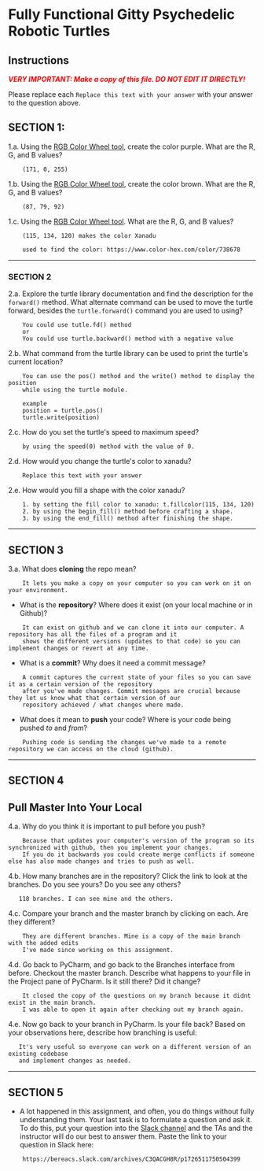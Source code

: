 # Fully Functional Gitty Psychedelic Robotic Turtles

## Instructions

**_<span style="color:red">
    VERY IMPORTANT: Make a copy of this file. DO NOT EDIT IT DIRECTLY!
</span>_**

Please replace each `Replace this text with your answer` 
with your answer to the question above.

## SECTION 1: 

1.a. Using the [RGB Color Wheel tool](https://colorspire.com/rgb-color-wheel/), create the color purple. 
     What are the R, G, and B values?

```
    (171, 0, 255)
```

1.b. Using the [RGB Color Wheel tool](https://colorspire.com/rgb-color-wheel/), create the color brown. 
     What are the R, G, and B values? 

```
    (87, 79, 92) 
```

1.c. Using the [RGB Color Wheel tool](https://colorspire.com/rgb-color-wheel/). 
     What are the R, G, and B values?

```
    (115, 134, 120) makes the color Xanadu
    
    used to find the color: https://www.color-hex.com/color/738678
```

---

### SECTION 2

2.a. Explore the turtle library documentation and find the description for the 
     `forward()` method. What alternate command can be used to move the turtle forward, 
     besides the `turtle.forward()` command you are used to using?

```
    You could use tutle.fd() method
    or
    You could use turtle.backward() method with a negative value
```

2.b. What command from the turtle library can be used to print the turtle's current 
   location?
   
```
    You can use the pos() method and the write() method to display the position
    while using the turtle module.
    
    example
    position = turtle.pos()
    turtle.write(position)
```

2.c. How do you set the turtle's speed to maximum speed?
   
```
    by using the speed(0) method with the value of 0.
```

2.d. How would you change the turtle's color to xanadu? 

```
    Replace this text with your answer
```

2.e. How would you fill a shape with the color xanadu?

```
    1. by setting the fill color to xanadu: t.fillcolor(115, 134, 120)
    2. by using the begin_fill() method before crafting a shape.
    3. by using the end_fill() method after finishing the shape.
```

---

## SECTION 3

3.a. What does **cloning** the repo mean?

```
    It lets you make a copy on your computer so you can work on it on your environment.
```


- What is the **repository**? Where does it exist (on your local machine or in Github)?

```
    It can exist on github and we can clone it into our computer. A repository has all the files of a program and it
    shows the different versions (updates to that code) so you can implement changes or revert at any time.
```


- What is a **commit**? Why does it need a commit message?

```
    A commit captures the current state of your files so you can save it as a certain version of the repository 
    after you've made changes. Commit messages are crucial because they let us know what that certain version of our
    repository achieved / what changes where made.
```


- What does it mean to **push** your code? Where is your code being pushed _to_ and _from_?

```
    Pushing code is sending the changes we've made to a remote repository we can access on the cloud (github).
```

---

## SECTION 4

## Pull Master Into Your Local

4.a. Why do you think it is important to pull before you push?

```
    Because that updates your computer's version of the program so its synchronized with github, then you implement your changes.
    If you do it backwards you could create merge conflicts if someone else has also made changes and tries to push as well.
```

4.b. How many branches are in the repository?
     Click the link to look at the branches. Do you see yours? Do you see any others? 

```
   118 branches. I can see mine and the others.
```


4.c. Compare your branch and the master branch by clicking on each. Are they different?

```
    They are different branches. Mine is a copy of the main branch with the added edits
    I've made since working on this assignment.
```


4.d. Go back to PyCharm, and go back to the Branches interface from before. Checkout the 
     master branch.
     Describe what happens to your file in the Project pane of PyCharm. Is it still 
     there? Did it change?

```
    It closed the copy of the questions on my branch because it didnt exist in the main branch.
    I was able to open it again after checking out my branch again.
```


4.e. Now go back to your branch in PyCharm. Is your file back? Based on your observations
     here, describe how branching is useful:

```
   It's very useful so everyone can work on a different version of an existing codebase
   and implement changes as needed. 
```

---

## SECTION 5
- A lot happened in this assignment, and often, you do things without fully 
  understanding them. Your last task is to formulate a question and ask it. 
  To do this, put your question into the [Slack channel](https://bereacs.slack.com/archives/C3QACGH8R) and the TAs and the instructor 
  will do our best to answer them. Paste the link to your question in Slack here:

```
    https://bereacs.slack.com/archives/C3QACGH8R/p1726511750504399
```



